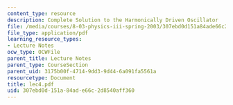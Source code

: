 ```yaml
---
content_type: resource
description: Complete Solution to the Harmonically Driven Oscillator
file: /media/courses/8-03-physics-iii-spring-2003/307ebd0d151a84ade66c2d8540aff360_lec4.pdf
file_type: application/pdf
learning_resource_types:
- Lecture Notes
ocw_type: OCWFile
parent_title: Lecture Notes
parent_type: CourseSection
parent_uid: 3175b00f-4714-9dd3-9d44-6a091fa5561a
resourcetype: Document
title: lec4.pdf
uid: 307ebd0d-151a-84ad-e66c-2d8540aff360
---
```

